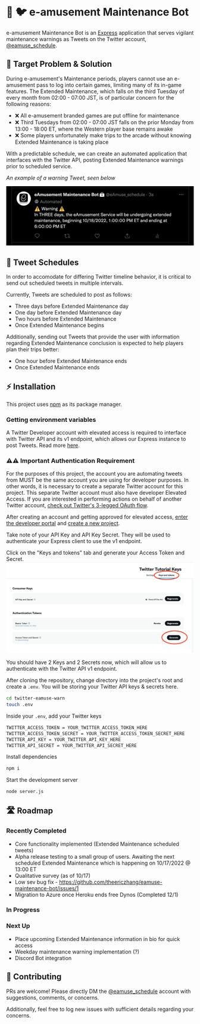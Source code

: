 # 🤖 🐦 e-amusement Maintenance Bot

e-amusement Maintenance Bot is an [Express](https://expressjs.com/) application that serves vigilant maintenance warnings as Tweets on the Twitter account, [@eamuse_schedule](https://twitter.com/eamuse_schedule). 

## 🎯 Target Problem & Solution

During e-amusement's Maintenance periods, players cannot use an e-amusement pass to log into certain games, limiting many of its in-game features. The Extended Maintenance, which falls on the third Tuesday of every month from 02:00 - 07:00 JST, is of particular concern for the following reasons:

* ❌ All e-amusement branded games are put offline for maintenance
* ❌ Third Tuesdays from 02:00 - 07:00 JST falls on the prior Monday from 13:00 - 18:00 ET, where the Western player base remains awake
* ❌ Some players unfortunately make trips to the arcade without knowing Extended Maintenance is taking place

With a predictable schedule, we can create an automated application that interfaces with the Twitter API, posting Extended Maintenance warnings prior to scheduled service. 

*An example of a warning Tweet, seen below*

![An example of a warning Tweet](/assets/tweet_example.png)

## 📅 Tweet Schedules
In order to accomodate for differing Twitter timeline behavior, it is critical to send out scheduled tweets in multiple intervals.

Currently, Tweets are scheduled to post as follows:
* Three days before Extended Maintenance day
* One day before Extended Maintenance day
* Two hours before Extended Maintenance
* Once Extended Maintenance begins

Additionally, sending out Tweets that provide the user with information regarding Extended Maintenance conclusion is expected to help players plan their trips better: 

* One hour before Extended Maintenance ends
* Once Extended Maintenance ends

## ⚡ Installation
This project uses [npm](https://docs.npmjs.com/downloading-and-installing-node-js-and-npm) as its package manager.

### Getting environment variables
A Twitter Developer account with elevated access is required to interface with Twitter API and its v1 endpoint, which allows our Express instance to post Tweets. Read more [here](https://developer.twitter.com/en/docs/twitter-api/getting-started/about-twitter-api#v2-access-leve). 

### ⚠️⚠️ Important Authentication Requirement
For the purposes of this project, the account you are automating tweets from MUST be the same account you are using for developer purposes. In other words, it is necessary to create a separate Twitter account for this project. This separate Twitter account must also have developer Elevated Access. If you are interested in performing actions on behalf of another Twitter account, [check out Twitter's 3-legged OAuth flow](https://developer.twitter.com/en/docs/authentication/oauth-1-0a/obtaining-user-access-tokens).

After creating an account and getting approved for elevated access, [enter the developer portal](https://developer.twitter.com/en/portal/projects-and-apps) and [create a new project](https://developer.twitter.com/en/portal/apps/new). 

Take note of your API Key and API Key Secret. They will be used to authenticate your Express client to use the v1 endpoint.

Click on the "Keys and tokens" tab and generate your Access Token and Secret.
![Access Token and Secret Location](/assets/twitter_auth_keys.png)

You should have 2 Keys and 2 Secrets now, which will allow us to authenticate with the Twitter API v1 endpoint.

After cloning the repository, change directory into the project's root and create a `.env`. You will be storing your Twitter API keys & secrets here.

```bash
cd twitter-eamuse-warn
touch .env
```

Inside your `.env`, add your Twitter keys 

```
TWITTER_ACCESS_TOKEN = YOUR_TWITTER_ACCESS_TOKEN_HERE
TWITTER_ACCESS_TOKEN_SECRET = YOUR_TWITTER_ACCESS_TOKEN_SECRET_HERE
TWITTER_API_KEY = YOUR_TWITTER_API_KEY_HERE
TWITTER_API_SECRET = YOUR_TWITTER_API_SECRET_HERE
```

Install dependencies 

```bash
npm i
```

Start the development server

```bash
node server.js
```


## 🛣️ Roadmap
### Recently Completed
* Core functionality implemented (Extended Maintenance scheduled tweets)
* Alpha release testing to a small group of users. Awaiting the next scheduled Extended Maintenance which is happening on 10/17/2022 @ 13:00 ET
* Qualitative survey (as of 10/17)
* Low sev bug fix - https://github.com/theericzhang/eamuse-maintenance-bot/issues/1
* Migration to Azure once Heroku ends free Dynos (Completed 12/1)
### In Progress
### Next Up
* Place upcoming Extended Maintenance information in bio for quick access
* Weekday maintenance warning implementation (?)
* Discord Bot integration

## 🤝 Contributing 
PRs are welcome! Please directly DM the [@eamuse_schedule](https://twitter.com/eamuse_schedule) account with suggestions, comments, or concerns. 

Additionally, feel free to log new issues with sufficient details regarding your concerns.
